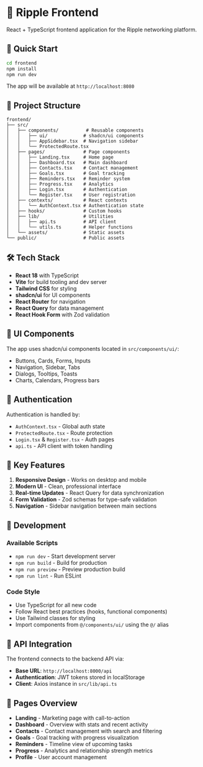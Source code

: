 # 🌊 Ripple Frontend

React + TypeScript frontend application for the Ripple networking platform.

## 🚀 Quick Start

```bash
cd frontend
npm install
npm run dev
```

The app will be available at `http://localhost:8080`

## 📁 Project Structure

```
frontend/
├── src/
│   ├── components/          # Reusable components
│   │   ├── ui/             # shadcn/ui components
│   │   ├── AppSidebar.tsx  # Navigation sidebar
│   │   └── ProtectedRoute.tsx
│   ├── pages/              # Page components
│   │   ├── Landing.tsx     # Home page
│   │   ├── Dashboard.tsx   # Main dashboard
│   │   ├── Contacts.tsx    # Contact management
│   │   ├── Goals.tsx       # Goal tracking
│   │   ├── Reminders.tsx   # Reminder system
│   │   ├── Progress.tsx    # Analytics
│   │   ├── Login.tsx       # Authentication
│   │   └── Register.tsx    # User registration
│   ├── contexts/           # React contexts
│   │   └── AuthContext.tsx # Authentication state
│   ├── hooks/              # Custom hooks
│   ├── lib/                # Utilities
│   │   ├── api.ts          # API client
│   │   └── utils.ts        # Helper functions
│   └── assets/             # Static assets
└── public/                 # Public assets
```

## 🛠️ Tech Stack

- **React 18** with TypeScript
- **Vite** for build tooling and dev server
- **Tailwind CSS** for styling
- **shadcn/ui** for UI components
- **React Router** for navigation
- **React Query** for data management
- **React Hook Form** with Zod validation

## 🎨 UI Components

The app uses shadcn/ui components located in `src/components/ui/`:
- Buttons, Cards, Forms, Inputs
- Navigation, Sidebar, Tabs
- Dialogs, Tooltips, Toasts
- Charts, Calendars, Progress bars

## 🔐 Authentication

Authentication is handled by:
- `AuthContext.tsx` - Global auth state
- `ProtectedRoute.tsx` - Route protection
- `Login.tsx` & `Register.tsx` - Auth pages
- `api.ts` - API client with token handling

## 🎯 Key Features

1. **Responsive Design** - Works on desktop and mobile
2. **Modern UI** - Clean, professional interface
3. **Real-time Updates** - React Query for data synchronization
4. **Form Validation** - Zod schemas for type-safe validation
5. **Navigation** - Sidebar navigation between main sections

## 🚀 Development

### Available Scripts

- `npm run dev` - Start development server
- `npm run build` - Build for production
- `npm run preview` - Preview production build
- `npm run lint` - Run ESLint

### Code Style

- Use TypeScript for all new code
- Follow React best practices (hooks, functional components)
- Use Tailwind classes for styling
- Import components from `@/components/ui/` using the `@/` alias

## 🔗 API Integration

The frontend connects to the backend API via:
- **Base URL**: `http://localhost:8000/api`
- **Authentication**: JWT tokens stored in localStorage
- **Client**: Axios instance in `src/lib/api.ts`

## 📱 Pages Overview

- **Landing** - Marketing page with call-to-action
- **Dashboard** - Overview with stats and recent activity
- **Contacts** - Contact management with search and filtering
- **Goals** - Goal tracking with progress visualization
- **Reminders** - Timeline view of upcoming tasks
- **Progress** - Analytics and relationship strength metrics
- **Profile** - User account management
